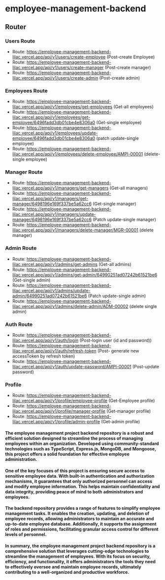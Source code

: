 # employee-management-backend

## Router

### Users Route

- Route: https://employee-management-backend-lilac.vercel.app/api/v1/users/create-employee (Post-create Employee)
- Route: https://employee-management-backend-lilac.vercel.app/api/v1/users/create-manager (Post-create manager)
- Route: https://employee-management-backend-lilac.vercel.app/api/v1/users/create-admin (Post-create admin)

### Employees Route

- Route: https://employee-management-backend-lilac.vercel.app/api/v1/employees/get-employees (Get-all employees)
- Route: https://employee-management-backend-lilac.vercel.app/api/v1/employees/get-employee/6496fadd3db01cbe4e8306a0 (Get-single employee)
- Route: https://employee-management-backend-lilac.vercel.app/api/v1/employees/update-employee/6496fadd3db01cbe4e8306a0 (patch update-single employee)
- Route: https://employee-management-backend-lilac.vercel.app/api/v1/employees/delete-employee/AMPl-00001 (delete-single employee)

### Manager Route

- Route: https://employee-management-backend-lilac.vercel.app/api/v1/managers/get-managers (Get-all managers)
- Route: https://employee-management-backend-lilac.vercel.app/api/v1/managers/get-manager/6498196e169f337be5a62cc6 (Get-single manager)
- Route: https://employee-management-backend-lilac.vercel.app/api/v1/managers/update-manager/6498196e169f337be5a62cc6 (Patch update-single manager)
- Route: https://employee-management-backend-lilac.vercel.app/api/v1/managers/delete-manager/MGR-00001 (delete manager)

### Admin Route

- Route: https://employee-management-backend-lilac.vercel.app/api/v1/admins/get-admins (Get-all admins)
- Route: https://employee-management-backend-lilac.vercel.app/api/v1/admins/get-admin/64990251ad07242b61521be6 (Get-single admin)
- Route: https://employee-management-backend-lilac.vercel.app/api/v1/admins/update-admin/64990251ad07242b61521be6 (Patch update-single admin)
- Route: https://employee-management-backend-lilac.vercel.app/api/v1/admins/delete-admin/ADM-00002 (delete single admin)

### Auth Route

- Route: https://employee-management-backend-lilac.vercel.app/api/v1/auth/login (Post-login user  (id and password))
- Route: https://employee-management-backend-lilac.vercel.app/api/v1/auth/refresh-token (Post- generate new accessToken by refresh token)
- Route: https://employee-management-backend-lilac.vercel.app/api/v1/auth/update-password/AMPl-00001 (Post-update password)

### Profile
- Route: https://employee-management-backend-lilac.vercel.app/api/v1/profile/employee-profile (Get-Employee profile)
- Route: https://employee-management-backend-lilac.vercel.app/api/v1/profile/manager-profile (Get-manager profile)
- Route: https://employee-management-backend-lilac.vercel.app/api/v1/profile/admin-profile (Get-admin profile)


#### The employee management project backend repository is a robust and efficient solution designed to streamline the process of managing employees within an organization. Developed using community-standard technologies such as TypeScript, Express.js, MongoDB, and Mongoose, this project offers a solid foundation for effective employee administration.

#### One of the key focuses of this project is ensuring secure access to sensitive employee data. With built-in authentication and authorization mechanisms, it guarantees that only authorized personnel can access and modify employee information. This helps maintain confidentiality and data integrity, providing peace of mind to both administrators and employees.

#### The backend repository provides a range of features to simplify employee management tasks. It enables the creation, updating, and deletion of employee records, allowing administrators to maintain an accurate and up-to-date employee database. Additionally, it supports the assignment of roles and permissions, facilitating granular access control for different levels of personnel.

#### In summary, the employee management project backend repository is a comprehensive solution that leverages cutting-edge technologies to streamline the management of employees. With its focus on security, efficiency, and functionality, it offers administrators the tools they need to effectively oversee and maintain employee records, ultimately contributing to a well-organized and productive workforce.
